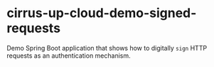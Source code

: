 # cirrus-up-cloud-demo-signed-requests
Demo Spring Boot application that shows how to digitally `sign` HTTP requests as an authentication mechanism.
